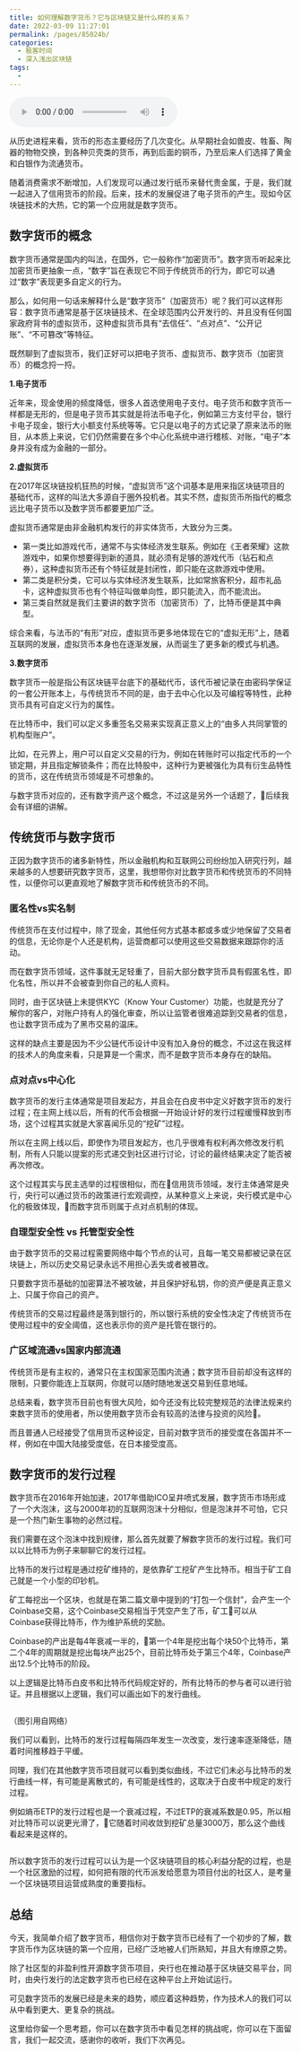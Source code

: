 ```yaml
---
title: 如何理解数字货币？它与区块链又是什么样的关系？
date: 2022-03-09 11:27:01
permalink: /pages/85024b/
categories:
  - 极客时间
  - 深入浅出区块链
tags:
  - 
---
```

<audio title="第5讲.如何理解数字货币？它与区块链又是什么样的关系？" src="https://static001.geekbang.org/resource/audio/f4/b5/f4c74a2e869ce3779ee7a431c0ca58b5.mp3" controls="controls"></audio> 
<p>从历史进程来看，货币的形态主要经历了几次变化。从早期社会如兽皮、牲畜、陶器的物物交换，到各种贝壳类的货币，再到后面的铜币，乃至后来人们选择了黄金和白银作为流通货币。</p>
<p>随着消费需求不断增加，人们发现可以通过发行纸币来替代贵金属，于是，我们就一起进入了信用货币的阶段。后来，技术的发展促进了电子货币的产生。现如今区块链技术的大热，它的第一个应用就是数字货币。</p>
<h2 id="-">数字货币的概念</h2>
<p>数字货币通常是国内的叫法，在国外，它一般称作“加密货币”。数字货币听起来比加密货币更抽象一点，“数字”旨在表现它不同于传统货币的行为，即它可以通过“数字”表现更多自定义的行为。</p>
<p>那么，如何用一句话来解释什么是“数字货币”（加密货币）呢？我们可以这样形容：数字货币通常是基于区块链技术、在全球范围内公开发行的、并且没有任何国家政府背书的虚拟货币，这种虚拟货币具有“去信任”、“点对点”、“公开记账”、“不可篡改”等特征。</p>
<p>既然聊到了虚拟货币，我们正好可以把电子货币、虚拟货币、数字货币（加密货币）的概念捋一捋。</p>
<p><strong>1.电子货币</strong></p>
<p>近年来，现金使用的频度降低，很多人首选使用电子支付。电子货币和数字货币一样都是无形的，但是电子货币其实就是将法币电子化，例如第三方支付平台，银行卡电子现金，银行大小额支付系统等等。它只是以电子的方式记录了原来法币的账目，从本质上来说，它们仍然需要在多个中心化系统中进行稽核、对账，“电子”本身并没有成为金融的一部分。</p>
<p><strong>2.虚拟货币</strong></p>
<p>在2017年区块链投机狂热的时候，“虚拟货币”这个词基本是用来指区块链项目的基础代币，这样的叫法大多源自于圈外投机者。其实不然，虚拟货币所指代的概念远比电子货币以及数字货币都要更加广泛。</p>
<p>虚拟货币通常是由非金融机构发行的非实体货币，大致分为三类。</p>
<ul>
<li>第一类比如游戏代币，通常不与实体经济发生联系。例如在《王者荣耀》这款游戏中，如果你想要得到新的道具，就必须有足够的游戏代币（钻石和点券），这种虚拟货币还有个特征就是封闭性，即只能在这款游戏中使用。</li>
<li>第二类是积分类，它可以与实体经济发生联系，比如常旅客积分，超市礼品卡，这种虚拟货币也有个特征叫做单向性，即只能流入，而不能流出。</li>
<li>第三类自然就是我们主要讲的数字货币（加密货币）了，比特币便是其中典型。</li>
</ul>
<p>综合来看，与法币的“有形”对应，虚拟货币更多地体现在它的“虚拟无形”上，随着互联网的发展，虚拟货币本身也在逐渐发展，从而诞生了更多新的模式与机遇。</p>
<p><strong>3.数字货币</strong></p>
<p>数字货币一般是指公有区块链平台底下的基础代币，该代币被记录在由密码学保证的一套公开账本上，与传统货币不同的是，由于去中心化以及可编程等特性，此种货币具有可自定义行为的属性。</p>
<p>在比特币中，我们可以定义多重签名交易来实现真正意义上的“由多人共同掌管的机构型账户”。</p>
<p>比如，在元界上，用户可以自定义交易的行为，例如在转账时可以指定代币的一个锁定期，并且指定解锁条件；而在比特股中，这种行为更被强化为具有衍生品特性的货币，这在传统货币领域是不可想象的。</p>
<p>与数字货币对应的，还有数字资产这个概念，不过这是另外一个话题了，后续我会有详细的讲解。</p>
<h2 id="-">传统货币与数字货币</h2>
<p>正因为数字货币的诸多新特性，所以金融机构和互联网公司纷纷加入研究行列，越来越多的人想要研究数字货币，这里，我想带你对比数字货币和传统货币的不同特性，以便你可以更直观地了解数字货币和传统货币的不同。</p>
<h3 id="-vs-">匿名性vs实名制</h3>
<p>传统货币在支付过程中，除了现金，其他任何方式基本都或多或少地保留了交易者的信息，无论你是个人还是机构，运营商都可以使用这些交易数据来跟踪你的活动。</p>
<p>而在数字货币领域，这件事就无足轻重了，目前大部分数字货币具有假匿名性，即化名性，所以并不会被查到你自己的私人资料。</p>
<p>同时，由于区块链上未提供KYC（Know Your Customer）功能，也就是充分了解你的客户，对账户持有人的强化审查，所以让监管者很难追踪到交易者的信息，也让数字货币成为了黑市交易的温床。</p>
<p>这样的缺点主要是因为不少公链代币设计中没有加入身份的概念，不过这在我这样的技术人的角度来看，只是算是一个需求，而不是数字货币本身存在的缺陷。</p>
<h3 id="-vs-">点对点vs中心化</h3>
<p>数字货币的发行主体通常是项目发起方，并且会在白皮书中定义好数字货币的发行过程；在主网上线以后，所有的代币会根据一开始设计好的发行过程缓慢释放到市场，这个过程其实就是大家喜闻乐见的“挖矿”过程。</p>
<p>所以在主网上线以后，即使作为项目发起方，也几乎很难有权利再次修改发行机制，所有人只能以提案的形式递交到社区进行讨论，讨论的最终结果决定了能否被再次修改。</p>
<p>这个过程其实与民主选举的过程很相似，而在信用货币领域，发行主体通常是央行，央行可以通过货币的政策进行宏观调控，从某种意义上来说，央行模式是中心化的极致体现，而数字货币则属于点对点机制的体现。</p>
<h3 id="-vs-">自理型安全性 vs 托管型安全性</h3>
<p>由于数字货币的交易过程需要网络中每个节点的认可，且每一笔交易都被记录在区块链上，所以历史交易记录永远不用担心丢失或者被篡改。</p>
<p>只要数字货币基础的加密算法不被攻破，并且保护好私钥，你的资产便是真正意义上、只属于你自己的资产。</p>
<p>传统货币的交易过程最终是落到银行的，所以银行系统的安全性决定了传统货币在使用过程中的安全阈值，这也表示你的资产是托管在银行的。</p>
<h3 id="-vs-">广区域流通vs国家内部流通</h3>
<p>传统货币是有主权的，通常只在主权国家范围内流通；数字货币目前却没有这样的限制，只要你能连上互联网，你就可以随时随地发送交易到任意地域。</p>
<p>总结来看，数字货币目前也有很大风险，如今还没有比较完整规范的法律法规来约束数字货币的使用者，所以使用数字货币会有较高的法律与投资的风险。</p>
<p>而且普通人已经接受了信用货币这种设定，目前对数字货币的接受度在各国并不一样，例如在中国大陆接受度低，在日本接受度高。</p>
<!-- [[[read_end]]] -->
<h2 id="-">数字货币的发行过程</h2>
<p>数字货币在2016年开始加速，2017年借助ICO呈井喷式发展，数字货币市场形成了一个大泡沫，这与2000年初的互联网泡沫十分相似，但是泡沫并不可怕，它只是一个热门新生事物的必然过程。</p>
<p>我们需要在这个泡沫中找到规律，那么首先就要了解数字货币的发行过程。我们可以以比特币为例子来聊聊它的发行过程。</p>
<p>比特币的发行过程是通过挖矿维持的，是依靠矿工挖矿产生比特币。相当于矿工自己就是一个小型的印钞机。</p>
<p>矿工每挖出一个区块，也就是在第二篇文章中提到的“打包一个信封”，会产生一个Coinbase交易，这个Coinbase交易相当于凭空产生了币，矿工可以从Coinbase获得比特币，作为维护系统的奖励。</p>
<p>Coinbase的产出是每4年衰减一半的，第一个4年是挖出每个块50个比特币，第二个4年的周期就是挖出每块产出25个，目前比特币处于第三个4年，Coinbase产出12.5个比特币的阶段。</p>
<p>以上逻辑是比特币白皮书和比特币代码规定好的，所有比特币的参与者可以进行验证。并且根据以上逻辑，我们可以画出如下的发行曲线。</p>
<p><img src="https://static001.geekbang.org/resource/image/31/8a/317b20dd77564021d767b0d32e4a138a.png" alt=""></p>
<p>（图引用自网络）</p>
<p>我们可以看到，比特币的发行过程每隔四年发生一次改变，发行速率逐渐降低，随着时间推移趋于平缓。</p>
<p>同理，我们在其他数字货币项目就可以看到类似曲线，不过它们未必与比特币的发行曲线一样，有可能是离散式的，有可能是线性的，这取决于白皮书中规定的发行过程。</p>
<p>例如熵币ETP的发行过程也是一个衰减过程，不过ETP的衰减系数是0.95，所以相对比特币可以说更光滑了，它随着时间收敛到挖矿总量3000万，那么这个曲线看起来是这样的。</p>
<p><img src="https://static001.geekbang.org/resource/image/83/19/83cc957d99ae256fb5f180f576c1d119.png" alt=""></p>
<p>所以数字货币的发行过程可以认为是一个区块链项目的核心利益分配的过程，也是一个社区激励的过程，如何把有限的代币派发给愿意为项目付出的社区人，是考量一个区块链项目运营成熟度的重要指标。</p>
<h2 id="-">总结</h2>
<p>今天，我简单介绍了数字货币，相信你对于数字货币已经有了一个初步的了解，数字货币作为区块链的第一个应用，已经广泛地被人们所熟知，并且大有燎原之势。</p>
<p>除了社区型的非盈利性开源数字货币项目，央行也在推动基于区块链交易平台，同时，由央行发行的法定数字货币也已经在这种平台上开始试运行。</p>
<p>可见数字货币的发展已经是未来的趋势，顺应着这种趋势，作为技术人的我们可以从中看到更大、更复杂的挑战。</p>
<p>这里给你留一个思考题，你可以在数字货币中看见怎样的挑战呢，你可以在下面留言，我们一起交流，感谢你的收听，我们下次再见。</p>
<p></p>
